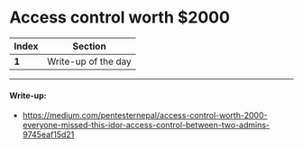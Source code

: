 # Access control worth $2000

Index | Section
--- | ---
**1** | Write-up of the day

___


#### Write-up: 

* https://medium.com/pentesternepal/access-control-worth-2000-everyone-missed-this-idor-access-control-between-two-admins-9745eaf15d21
